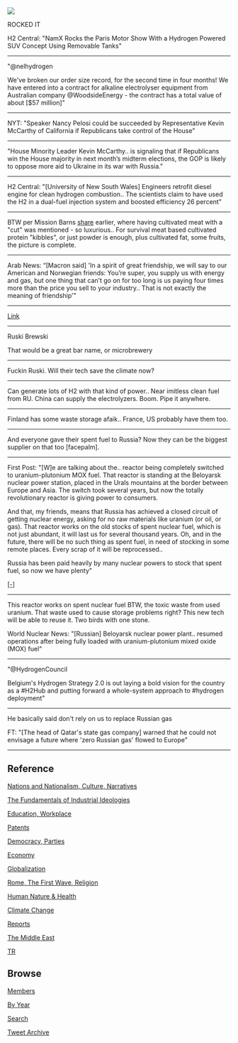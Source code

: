 <img src="https://drive.google.com/uc?export=view&id=1B2wf9R7AMH1d7Vw6e2mucLbIQ5NSjir7"/>

ROCKED IT

H2 Central: "NamX Rocks the Paris Motor Show With a Hydrogen Powered
SUV Concept Using Removable Tanks"

---

"@nelhydrogen

We've broken our order size record, for the second time in four
months! We have entered into a contract for alkaline electrolyser
equipment from Australian company @WoodsideEnergy - the contract has a
total value of about [$57 million]"

---

NYT: "Speaker Nancy Pelosi could be succeeded by Representative Kevin
McCarthy of California if Republicans take control of the House"

---

"House Minority Leader Kevin McCarthy.. is signaling that if
Republicans win the House majority in next month’s midterm elections,
the GOP is likely to oppose more aid to Ukraine in its war with
Russia."

---

H2 Central: "[University of New South Wales] Engineers retrofit diesel
engine for clean hydrogen combustion.. The scientists claim to have
used the H2 in a dual-fuel injection system and boosted efficiency 26
percent"

---

BTW per Mission Barns [share](2022/06/lab-grown-meat.html#missionbarns) earlier, 
where having cultivated meat with a "cut" was mentioned - so luxurious.. 
For survival meat based cultivated protein "kibbles", or just powder is enough,
plus cultivated fat, some fruits, the picture is complete. 

---

Arab News: “[Macron said] 'In a spirit of great friendship, we will
say to our American and Norwegian friends: You’re super, you supply us
with energy and gas, but one thing that can’t go on for too long is us
paying four times more than the price you sell to your industry.. That
is not exactly the meaning of friendship'"

---

[Link](https://pbs.twimg.com/media/FflBvumXgAECu8a?format=jpg&name=small)

---

Ruski Brewski 

That would be a great bar name, or microbrewery

---

Fuckin Ruski. Will their tech save the climate now?

---

Can generate lots of H2 with that kind of power.. Near imitless clean
fuel from RU. China can supply the electrolyzers.  Boom. Pipe it
anywhere.

---

Finland has some waste storage afaik.. France, US probably have them
too. 

---

And everyone gave their spent fuel to Russia? Now they can be the
biggest supplier on that too [facepalm].

---

First Post: "[W]e are talking about the..  reactor being completely
switched to uranium-plutonium MOX fuel. That reactor is standing at
the Beloyarsk nuclear power station, placed in the Urals mountains at
the border between Europe and Asia. The switch took several years, but
now the totally revolutionary reactor is giving power to consumers.

And that, my friends, means that Russia has achieved a closed circuit
of getting nuclear energy, asking for no raw materials like uranium
(or oil, or gas). That reactor works on the old stocks of spent
nuclear fuel, which is not just abundant, it will last us for several
thousand years. Oh, and in the future, there will be no such thing as
spent fuel, in need of stocking in some remote places. Every scrap of
it will be reprocessed..

Russia has been paid heavily by many nuclear powers to stock that
spent fuel, so now we have plenty"

[[-]](https://www.firstpost.com/opinion-news-expert-views-news-analysis-firstpost-viewpoint/goodbye-oil-gas-and-alternative-energy-too-russias-breakthrough-seeks-energy-from-spent-nuclear-fuel-11486371.html)

---

This reactor works on spent nuclear fuel BTW, the toxic waste from
used uranium. That waste used to cause storage problems right? This
new tech will be able to reuse it. Two birds with one stone.

World Nuclear News: "[Russian] Beloyarsk nuclear power plant.. resumed
operations after being fully loaded with uranium-plutonium mixed oxide
(MOX) fuel"

---

"@HydrogenCouncil

Belgium's Hydrogen Strategy 2.0 is out laying a bold vision for the
country as a #H2Hub and putting forward a whole-system approach to
\#hydrogen deployment"

---

He basically said don't rely on us to replace Russian gas

FT: "[The head of Qatar's state gas company] warned that he could not
envisage a future where 'zero Russian gas' flowed to Europe"

---

## Reference

[Nations and Nationalism, Culture, Narratives](2013/02/nations-and-nationalism.html)

[The Fundamentals of Industrial Ideologies](2011/04/fundamentals-of-industrial-ideologies.html)

[Education, Workplace](2017/09/education-workplace.html)

[Patents](2018/09/patents.html)

[Democracy, Parties](2016/11/democracy.html)

[Economy](2018/05/economy.html)

[Globalization](2018/09/globalization.html)

[Rome, The First Wave, Religion](2017/12/rome.html)

[Human Nature & Health](2020/07/human-nature.html)

[Climate Change](2018/12/climate.html)

[Reports](2019/05/reports.html)

[The Middle East](2019/07/middleeast.html)

[TR](../tr)

## Browse

[Members](2022/08/members.html)

[By Year](years.html)

[Search](search.html)

[Tweet Archive](tweets/index.html)


